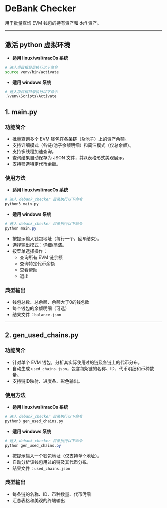 # DeBank Checker

用于批量查询 EVM 钱包的持有资产和 defi 资产。

---
## 激活 python 虚拟环境
- **适用 linux/wsl/macOs 系统**
```bash
# 进入项目根目录执行以下命令
source venv/bin/activate
```
- **适用 windows 系统**
```powershell
# 进入项目根目录执行以下命令
.\venv\Scripts\Activate
```
## 1. main.py

### 功能简介
- 批量查询多个 EVM 钱包在各条链（及池子）上的资产余额。
- 支持详细模式（各链/池子余额明细）和简洁模式（仅总余额）。
- 支持多线程加速查询。
- 查询结果自动保存为 JSON 文件，并以表格形式美观展示。
- 支持筛选特定代币余额。

### 使用方法

- **适用 linux/wsl/macOs 系统**
```bash
# 进入 debank_checker 目录执行以下命令
python3 main.py
```

- **适用 windows 系统**
```powershell
# 进入 debank_checker 目录执行以下命令
python main.py
```

- 按提示输入钱包地址（每行一个，回车结束）。
- 选择输出模式：详细/简洁。
- 按菜单选择操作：
  - 查询所有 EVM 链余额
  - 查询特定代币余额
  - 查看帮助
  - 退出

### 典型输出
- 钱包总数、总余额、余额大于0的钱包数
- 每个钱包的余额明细（可选）
- 结果文件：`balance.json`

---

## 2. gen_used_chains.py

### 功能简介
- 针对单个 EVM 钱包，分析其实际使用过的链及各链上的代币分布。
- 自动生成 `used_chains.json`，包含每条链的名称、ID、代币明细和币种数量。
- 支持链ID映射、进度条、彩色输出。

### 使用方法
- **适用 linux/wsl/macOs 系统**
```bash
# 进入 debank_checker 目录执行以下命令
python3 gen_used_chains.py
```
- **适用 windows 系统**
```powershell
# 进入 debank_checker 目录执行以下命令
python gen_used_chains.py
```

- 按提示输入一个钱包地址（仅支持单个地址）。
- 自动分析该钱包用过的链及其代币分布。
- 结果文件：`used_chains.json`

### 典型输出
- 每条链的名称、ID、币种数量、代币明细
- 汇总表格和美观的终端输出
